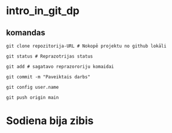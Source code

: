 # intro_in_git_dp


## komandas
```
git clone repozitorija-URL # Nokopē projektu no github lokāli

git status # Reprazotrijas status 

git add # sagatavo reprazororiju komaidai

git commit -m "Paveiktais darbs" 

git config user.name

git push origin main 
```
# Sodiena bija zibis 
##